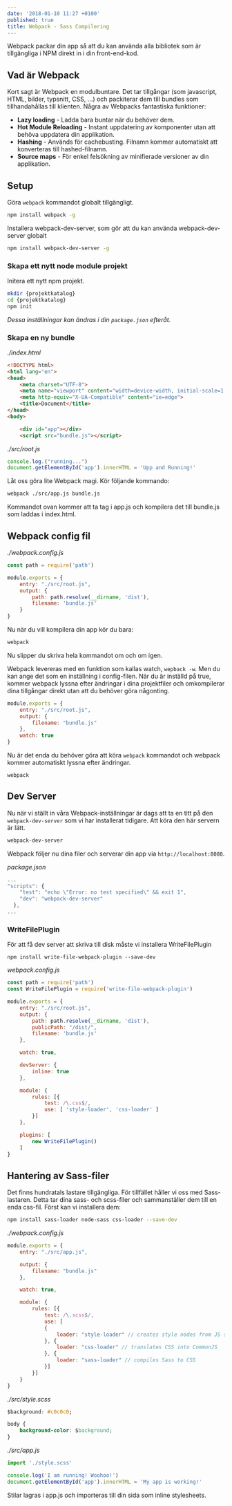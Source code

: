 ```yaml
---
date: '2018-01-10 11:27 +0100'
published: true
title: Webpack - Sass Compilering
---
```

Webpack packar din app så att du kan använda alla bibliotek som är tillgängliga i NPM direkt in i din front-end-kod.

## Vad är Webpack

Kort sagt är Webpack en modulbuntare. Det tar tillgångar (som javascript, HTML, bilder, typsnitt, CSS, ...) och packiterar dem till bundles som tillhandahållas till klienten. Några av Webpacks fantastiska funktioner:

* **Lazy loading** - Ladda bara buntar när du behöver dem.
* **Hot Module Reloading** - Instant uppdatering av komponenter utan att behöva uppdatera din applikation.
* **Hashing** - Används för cachebusting. Filnamn kommer automatiskt att konverteras till hashed-filnamn.
* **Source maps** - För enkel felsökning av minifierade versioner av din applikation.

## Setup

Göra `webpack` kommandot globalt tillgängligt.

```bash
npm install webpack -g
```

Installera webpack-dev-server, som gör att du kan använda webpack-dev-server globalt

```bash
npm install webpack-dev-server -g
```

### Skapa ett nytt node module projekt

Initera ett nytt npm projekt. 

```bash
mkdir {projektkatalog}
cd {projektkatalog}
npm init
```

*Dessa inställningar kan ändras i din `package.json` efteråt.*

### Skapa en ny bundle


*./index.html*

```html
<!DOCTYPE html>
<html lang="en">
<head>
    <meta charset="UTF-8">
    <meta name="viewport" content="width=device-width, initial-scale=1.0">
    <meta http-equiv="X-UA-Compatible" content="ie=edge">
    <title>Document</title>
</head>
<body>

    <div id="app"></div>
    <script src="bundle.js"></script>
```

*./src/root.js*

```js
console.log.("running...")
document.getElementById('app').innerHTML = 'Upp and Running!'
```

Låt oss göra lite Webpack magi. Kör följande kommando:

```bash
webpack ./src/app.js bundle.js
```

Kommandot ovan kommer att ta tag i app.js och kompilera det till bundle.js som laddas i index.html.

## Webpack config fil

*./webpack.config.js*

```js
const path = require('path')

module.exports = {
    entry: "./src/root.js",
    output: {
        path: path.resolve(__dirname, 'dist'),
        filename: 'bundle.js'
    }
}
```

Nu när du vill kompilera din app kör du bara:

```bash
webpack
```
Nu slipper du skriva hela kommandot om och om igen. 

Webpack levereras med en funktion som kallas watch, `wepback -w`. Men du kan ange det som en inställning i config-filen. När du är inställd på true, kommer webpack lyssna efter ändringar i dina projektfiler och omkompilerar dina tillgångar direkt utan att du behöver göra någonting.

```js
module.exports = {
    entry: "./src/root.js",
    output: {
        filename: "bundle.js"
    },
    watch: true
}
```

Nu är det enda du behöver göra att köra `webpack` kommandot och webpack kommer automatiskt lyssna efter ändringar. 

```
webpack
```

## Dev Server

Nu när vi ställt in våra Webpack-inställningar är dags att ta en titt på den `webpack-dev-server` som vi har installerat tidigare. Att köra den här servern är lätt.

```bash
webpack-dev-server
```

Webpack följer nu dina filer och serverar din app via `http://localhost:8080`. 

*package.json*

```js
...
"scripts": {
    "test": "echo \"Error: no test specified\" && exit 1",
    "dev": "webpack-dev-server"
  },
...
```

### WriteFilePlugin

För att få dev server att skriva till disk måste vi installera WriteFilePlugin

```
npm install write-file-webpack-plugin --save-dev
```

*webpack.config.js*

```js
const path = require('path')
const WriteFilePlugin = require('write-file-webpack-plugin')

module.exports = {
    entry: "./src/root.js",
    output: {
        path: path.resolve(__dirname, 'dist'),
        publicPath: "/dist/",
        filename: 'bundle.js'
    },

    watch: true,

    devServer: {
        inline: true
    },

    module: {
        rules: [{
            test: /\.css$/,
            use: [ 'style-loader', 'css-loader' ]
        }]
    },

    plugins: [
        new WriteFilePlugin()
    ]
}
```

## Hantering av Sass-filer

Det finns hundratals lastare tillgängliga. För tillfället håller vi oss med Sass-lastaren. Detta tar dina sass- och scss-filer och sammanställer dem till en enda css-fil. Först kan vi installera dem:

```bash
npm install sass-loader node-sass css-loader --save-dev
```

*./webpack.config.js*

```js
module.exports = {
    entry: "./src/app.js",

    output: {
        filename: "bundle.js"
    },

    watch: true,

    module: {
        rules: [{
            test: /\.scss$/,
            use: [
            {
                loader: "style-loader" // creates style nodes from JS strings
            }, {
                loader: "css-loader" // translates CSS into CommonJS
            }, {
                loader: "sass-loader" // compiles Sass to CSS
            }]
        }]
    }
}
```

*./src/style.scss*

```css
$background: #c0c0c0;

body {
    background-color: $background;
}
```

*./src/app.js*

```js
import './style.scss'

console.log('I am running! Woohoo!')
document.getElementById('app').innerHTML = 'My app is working!'
```

Stilar lagras i app.js och importeras till din sida som inline stylesheets.
